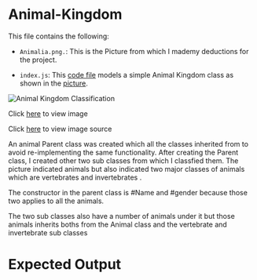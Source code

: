 # Animal-Kingdom

This file contains the following:

- `Animalia.png.`: This is the Picture from which I mademy deductions for the project.

- `index.js`: This [code file](index.js) models a simple Animal Kingdom class as shown in the [picture](Animalia.png).

![Animal Kingdom Classification](https://cdn1.byjus.com/wp-content/uploads/2019/04/Animal-Kingdom-Classification-of-Animal-Kingdom.png)

Click [here](https://cdn1.byjus.com/wp-content/uploads/2019/04/Animal-Kingdom-Classification-of-Animal-Kingdom.png) to view image

Click [here](https://byjus.com/biology/animal-kingdom/) to view image source

An animal Parent class was created which all the classes inherited from to avoid re-implementing the same functionality.
After creating the Parent class, I created other two sub classes from which I classfied them.
The picture indicated animals but also indicated two major classes of animals which are vertebrates and invertebrates .

The constructor in the parent class is #Name and #gender because those two applies to all the animals.

The two sub classes also have a number of animals under it but those animals inherits boths from the Animal class and the vertebrate and invertebrate sub classes

# Expected Output
